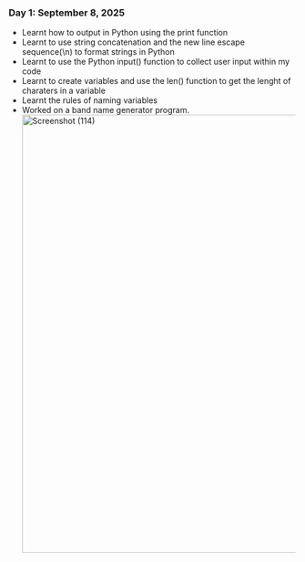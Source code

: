 ### Day 1: September 8, 2025
- Learnt how to output in Python using the print function
- Learnt to use string concatenation and the new line escape sequence(\n) to format strings in Python
- Learnt to use the Python input() function to collect user input within my code
- Learnt to create variables and use the len() function to get the lenght of charaters in a variable
- Learnt the rules of naming variables
- Worked on a band name generator program. <img width="1366" height="768" alt="Screenshot (114)" src="https://github.com/user-attachments/assets/e1b3ebfb-3834-4753-9527-d0527f8c7235" />
